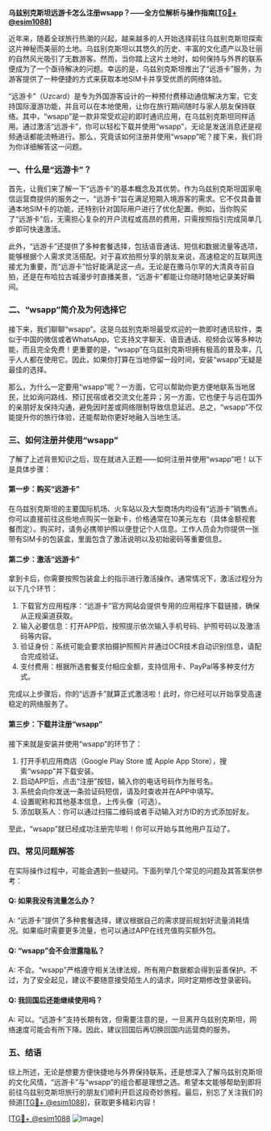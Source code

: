 **乌兹别克斯坦远游卡怎么注册wsapp？——全方位解析与操作指南[[TG💪+ @esim1088](https://t.me/s/esim1088)]**

近年来，随着全球旅行热潮的兴起，越来越多的人开始选择前往乌兹别克斯坦探索这片神秘而美丽的土地。乌兹别克斯坦以其悠久的历史、丰富的文化遗产以及壮丽的自然风光吸引了无数游客。然而，当你踏上这片土地时，如何保持与外界的联系便成为了一个亟待解决的问题。幸运的是，乌兹别克斯坦推出了“远游卡”服务，为游客提供了一种便捷的方式来获取本地SIM卡并享受优质的网络体验。

“远游卡”（Uzcard）是专为外国游客设计的一种预付费移动通信解决方案，它支持国际漫游功能，并且可以在本地使用，让你在旅行期间随时与家人朋友保持联络。其中，“wsapp”是一款非常受欢迎的即时通讯应用，在乌兹别克斯坦同样适用。通过激活“远游卡”，你可以轻松下载并使用“wsapp”，无论是发送消息还是视频通话都能流畅进行。那么，究竟该如何注册并使用“wsapp”呢？接下来，我们将为你详细解答这一问题。

### **一、什么是“远游卡”？**
首先，让我们来了解一下“远游卡”的基本概念及其优势。作为乌兹别克斯坦国家电信运营商提供的服务之一，“远游卡”旨在满足短期入境游客的需求。它不仅具备普通本地SIM卡的功能，还特别针对国际用户进行了优化配置。例如，当你购买了“远游卡”后，无需担心复杂的开户流程或高昂的费用，只需按照指引完成简单几步即可快速激活。

此外，“远游卡”还提供了多种套餐选择，包括语音通话、短信和数据流量等选项，能够根据个人需求灵活搭配。对于喜欢拍照分享的朋友来说，高速稳定的互联网连接尤为重要，而“远游卡”恰好能满足这一点。无论是在撒马尔罕的大清真寺前自拍，还是在布哈拉古城漫步时直播美景，“远游卡”都能让你随时随地记录美好瞬间。

### **二、“wsapp”简介及为何选择它**
接下来，我们聊聊“wsapp”。这是乌兹别克斯坦最受欢迎的一款即时通讯软件，类似于中国的微信或者WhatsApp。它支持文字聊天、语音通话、视频会议等多种功能，而且完全免费！更重要的是，“wsapp”在乌兹别克斯坦拥有极高的普及率，几乎人人都在使用它。因此，如果你打算在当地停留一段时间，安装“wsapp”无疑是最佳的选择。

那么，为什么一定要用“wsapp”呢？一方面，它可以帮助你更方便地联系当地居民，比如询问路线、预订民宿或者交流文化差异；另一方面，它也便于与远在国外的亲朋好友保持沟通，避免因时差或网络限制导致信息延迟。总之，“wsapp”不仅能提升你的旅行体验，还能帮助你更好地融入当地生活。

### **三、如何注册并使用“wsapp”**
了解了上述背景知识之后，现在就进入正题——如何注册并使用“wsapp”吧！以下是具体步骤：

#### **第一步：购买“远游卡”**
在乌兹别克斯坦的主要国际机场、火车站以及大型商场内均设有“远游卡”销售点。你可以直接前往这些地点购买一张新卡，价格通常在10美元左右（具体金额视套餐而定）。购买时，请务必携带护照以便登记个人信息。工作人员会为你提供一张带有SIM卡的包装盒，里面包含了激活说明以及初始密码等重要信息。

#### **第二步：激活“远游卡”**
拿到卡后，你需要按照包装盒上的指示进行激活操作。通常情况下，激活过程分为以下几个环节：
1. 下载官方应用程序：“远游卡”官方网站会提供专用的应用程序下载链接，确保从正规渠道获取。
2. 输入必要信息：打开APP后，按照提示依次输入手机号码、护照号码以及激活码等内容。
3. 验证身份：系统可能会要求拍摄护照照片并通过OCR技术自动识别信息，请配合完成验证。
4. 支付费用：根据所选套餐支付相应金额，支持信用卡、PayPal等多种支付方式。

完成以上步骤后，你的“远游卡”就算正式激活啦！此时，你已经可以开始享受高速稳定的网络服务了。

#### **第三步：下载并注册“wsapp”**
接下来就是安装并使用“wsapp”的环节了：
1. 打开手机应用商店（Google Play Store 或 Apple App Store），搜索“wsapp”并下载安装。
2. 启动APP后，点击“注册”按钮，输入你的电话号码作为账号名。
3. 系统会向你发送一条验证码短信，请及时查收并在APP中填写。
4. 设置昵称和其他基本信息，上传头像（可选）。
5. 添加联系人：你可以通过扫描二维码或者手动输入对方ID的方式添加好友。

至此，“wsapp”就已经成功注册完毕啦！你可以开始与其他用户互动了。

### **四、常见问题解答**
在实际操作过程中，可能会遇到一些疑问。下面列举几个常见的问题及其答案供参考：

#### **Q: 如果我没有流量怎么办？**
A: “远游卡”提供了多种套餐选择，建议根据自己的需求提前规划好流量消耗情况。如果临时需要更多流量，也可以通过APP在线充值购买额外包。

#### **Q: “wsapp”会不会泄露隐私？**
A: 不会。“wsapp”严格遵守相关法律法规，所有用户数据都会得到妥善保护。不过，为了安全起见，建议不要随意接受陌生人的请求，同时定期修改登录密码。

#### **Q: 我回国后还能继续使用吗？**
A: 可以。“远游卡”支持长期有效，但需要注意的是，一旦离开乌兹别克斯坦，网络速度可能会有所下降。因此，建议回国后再切换回国内运营商的服务。

### **五、结语**
综上所述，无论是想要方便快捷地与外界保持联系，还是想深入了解乌兹别克斯坦的文化风情，“远游卡”与“wsapp”的组合都是理想之选。希望本文能够帮助到即将前往乌兹别克斯坦旅行的朋友们顺利开启这段奇妙旅程。最后，别忘了关注我们的频道[[TG💪+ @esim1088](https://t.me/s/esim1088)]，获取更多精彩内容！

[[TG💪+ @esim1088](https://t.me/s/esim1088) ![Image](https://i.postimg.cc/4NQfJmqS/Snipaste-2025-05-13-00-14-12.png)]